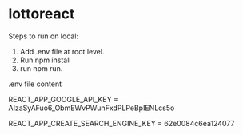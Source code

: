 # lottoreact

Steps to run on local: 
1. Add .env file at root level.
2. Run npm install
3. run npm run.

.env file content



REACT_APP_GOOGLE_API_KEY = AIzaSyAFuo6_ObmEWvPWunFxdPLPeBpIENLcs5o


REACT_APP_CREATE_SEARCH_ENGINE_KEY = 62e0084c6ea124077
   
